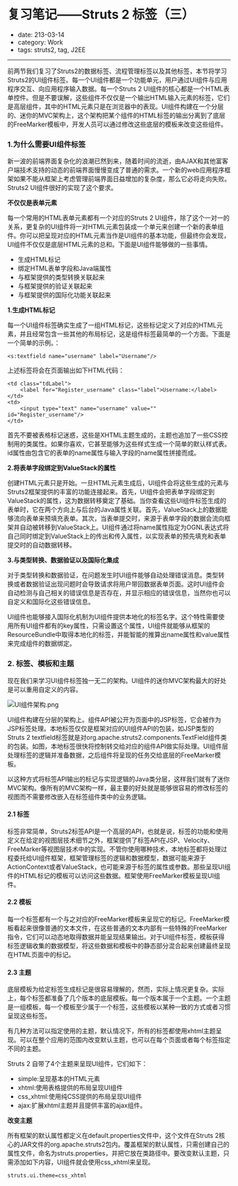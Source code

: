 # 复习笔记——Struts 2 标签（三）

- date: 213-03-14
- category: Work
- tags: struts2, tag, J2EE

----

前两节我们复习了Struts2的数据标签、流程管理标签以及其他标签，本节将学习Struts2的UI组件标签。每一个UI组件都是一个功能单元，用户通过UI组件与应用程序交互、向应用程序输入数据。每一个Struts 2 UI组件的核心都是一个HTML表单控件。但是不要误解，这些组件不仅仅是一个输出HTML输入元素的标签，它们是高层组件，其中的HTML元素只是在浏览器中的表现。UI组件构建在一个分层的、迷你的MVC架构上，这个架构把某个组件的HTML标签的输出分离到了底层的FreeMarker模板中，开发人员可以通过修改这些底层的模板来改变这些组件。

### 1.为什么需要UI组件标签

新一波的前端界面复杂化的浪潮已然到来，随着时间的流逝，由AJAX和其他富客户端技术支持的动态的前端界面慢慢变成了普通的需求。一个新的web应用程序框架如果不能从框架上考虑管理前端界面日益增加的复杂度，那么它必将走向失败。Struts2 UI组件很好的实现了这个要求。

**不仅仅是表单元素**

每一个常用的HTML表单元素都有一个对应的Struts 2 UI组件，除了这个一对一的关系，更复杂的UI组件将一对HTML元素包装成一个单元来创建一个新的表单组件。你可以把呈现对应的HTML元素当作是UI组件的基本功能，但最终你会发现，UI组件不仅仅是底层HTML元素的总和。下面是UI组件能够做的一些事情。

*   生成HTML标记
*   绑定HTML表单字段和Java端属性
*   与框架提供的类型转换关联起来
*   与框架提供的验证关联起来
*   与框架提供的国际化功能关联起来

**1.生成HTML标记**

每一个UI组件标签确实生成了一组HTML标记，这些标记定义了对应的HTML元素，并且经常包含一些其他的布局标记，这是组件标签最简单的一个方面。下面是一个简单的示例。：

    <s:textfield name="username" label="Username"/>
    

上述标签将会在页面输出如下HTML代码：

    <td class="tdLabel">
        <label for="Register_username" class="label">Username:</label>
    </td>
    <td>
        <input type="text" name="username" value="" id="Register_username"/>
    </td>
    

首先不要被表格标记迷惑，这些是XHTML主题生成的，主题也追加了一些CSS控制用的类属性。如果你喜欢，它甚至能够为这些样式生成一个简单的默认样式表。id属性由包含它的表单的name属性与输入字段的name属性拼接而成。

**2.将表单字段绑定到ValueStack的属性**

创建HTML元素只是开始。一旦HTML元素生成后，UI组件会将这些生成的元素与Struts2框架提供的丰富的功能连接起来。首先，UI组件会把表单字段绑定到ValueStack的属性，这为数据转移奠定了基础。当你查看这些UI组件标签生成的表单时，它在两个方向上与后台的Java属性关联。首先，ValueStack上的数据能够流向表单来预填充表单。其次，当表单提交时，来源于表单字段的数据会流向框架并自动被转移到ValueStack上。UI组件通过将name属性指定为OGNL表达式将自己同时绑定到ValueStack上的传出和传入属性，以实现表单的预先填充和表单提交时的自动数据转移。

**3.与类型转换、数据验证以及国际化集成**

对于类型转换和数据验证，在问题发生时UI组件能够自动处理错误消息。类型转换或者数据验证出现问题时会导致请求将用户带回数据表单页面。这时UI组件会自动检测与自己相关的错误信息是否存在，并显示相应的错误信息，当然你也可以自定义和国际化这些错误信息。

UI组件也能够接入国际化机制为UI组件提供本地化的标签名字。这个特性需要使用所有UI组件都有的key属性，只需设置这个属性，UI组件就能够从框架的ResourceBundle中取得本地化的标签，并能智能的推算出name属性和value属性来完成组件的数据绑定。

### 2. 标签、模板和主题

现在我们来学习UI组件标签独一无二的架构。UI组件的迷你MVC架构最大的好处是可以重用自定义的内容。

![UI组件架构.png][1]

UI组件构建在分层的架构上。组件API被公开为页面中的JSP标签，它会被作为JSP标签处理。本地标签仅仅是框架对应的UI组件API的包装，如JSP类型的Struts 2 textfield标签就是对org.apache.struts2.components.TextField组件类的包装。如图，本地标签很快将控制转交给对应的组件API做实际处理。UI组件层处理标签的逻辑并准备数据，之后组件将呈现的任务交给底层的FreeMarker模板。

以这种方式将标签API输出的标记与实现逻辑的Java类分层，这样我们就有了迷你MVC架构。像所有的MVC架构一样，最主要的好处就是能够很容易的修改标签的视图而不需要修改嵌入在标签组件类中的业务逻辑。

#### 2.1 标签

标签非常简单，Struts2标签API是一个高层的API，也就是说，标签的功能和使用定义在给定的视图层技术细节之外，框架提供了标签API在JSP、Velocity、FreeMarker等视图层技术中的实现。不管你使用哪种技术，本地标签都将处理过程委托给UI组件框架，框架管理标签的逻辑和数据模型，数据可能来源于ActionContext或者ValueStack，也可能来源于标签的属性或参数。那些呈现UI组件的HTML标记的模板可以访问这些数据。框架使用FreeMarker模板呈现UI组件。

#### 2.2 模板

每一个标签都有一个与之对应的FreeMarker模板来呈现它的标记。FreeMarker模板看起来很像普通的文本文件，在这些普通的文本内部有一些特殊的FreeMarker指令，它们可以动态地取得数据并能呈现结果输出。对于UI组件标签，模板获得标签逻辑收集的数据模型，将这些数据和模板中的静态部分混合起来创建最终呈现在HTML页面中的标记。

#### 2.3 主题

底层模板为给定标签生成标记是很容易理解的，然而，实际上情况更复杂。实际上，每个标签都准备了几个版本的底层模板。每一个版本属于一个主题。一个主题是一组模板，每一个模板至少属于一个标签，这些模板以某种一致的方式或者习惯呈现这些标签。

有几种方法可以指定使用的主题，默认情况下，所有的标签都使用xhtml主题呈现。可以在整个应用的范围内改变默认主题，也可以在每个页面或者每个标签指定不同的主题。

Struts 2 自带了4个主题来呈现UI组件，它们如下：

*   simple:呈现基本的HTML元素
*   xhtml:使用表格提供的布局呈现UI组件
*   css_xhtml:使用纯CSS提供的布局呈现UI组件
*   ajax:扩展xhtml主题并且提供丰富的ajax组件。

**改变主题**

所有框架的默认属性都定义在default.properties文件中，这个文件在Struts 2核心的JAR文件的org.apache.struts2包内。覆盖框架的默认属性，只需创建自己的属性文件，命名为struts.properties，并把它放在类路径中。要改变默认主题，只需添加如下内容，UI组件就会使用css_xhtml来呈现。

    struts.ui.theme=css_xhtml

 [1]: /media/2013/03/2197838678.png "UI组件架构.png"

